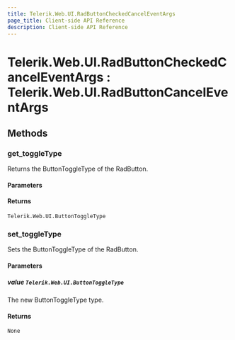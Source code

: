 ```yaml
---
title: Telerik.Web.UI.RadButtonCheckedCancelEventArgs
page_title: Client-side API Reference
description: Client-side API Reference
---
```


# Telerik.Web.UI.RadButtonCheckedCancelEventArgs : Telerik.Web.UI.RadButtonCancelEventArgs 

## Methods

###  get_toggleType

Returns the ButtonToggleType of the RadButton.

#### Parameters

#### Returns

`Telerik.Web.UI.ButtonToggleType` 

###  set_toggleType

Sets the ButtonToggleType of the RadButton.

#### Parameters

##### value `Telerik.Web.UI.ButtonToggleType` 

The new ButtonToggleType type.

#### Returns

`None` 